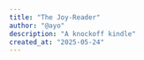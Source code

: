 ```yaml
---
title: "The Joy-Reader" 
author: "@ayo" 
description: "A knockoff kindle"
created_at: "2025-05-24"
---
```

